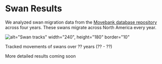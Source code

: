 # Swan Results 

We analyzed swan migration data from the [Movebank database repository](www.movebank.org) across four years. These swans migrate across North America every year. 

![alt="Swan tracks" width="240", height="180" border="10"](https://github.com/JSRist0028/animalmigration/blob/3bc2be85841a5446790dae1d9d96fb33ac6c8285/website/swantracks.png?raw=true)

Tracked movements of swans over ?? years (?? - ??)

More detailed results coming soon
